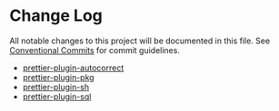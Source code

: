 # Change Log

All notable changes to this project will be documented in this file.
See [Conventional Commits](https://conventionalcommits.org) for commit guidelines.

- [prettier-plugin-autocorrect](./packages/autocorrect/CHANGELOG.md)
- [prettier-plugin-pkg](./packages/pkg/CHANGELOG.md)
- [prettier-plugin-sh](./packages/sh/CHANGELOG.md)
- [prettier-plugin-sql](./packages/sql/CHANGELOG.md)
